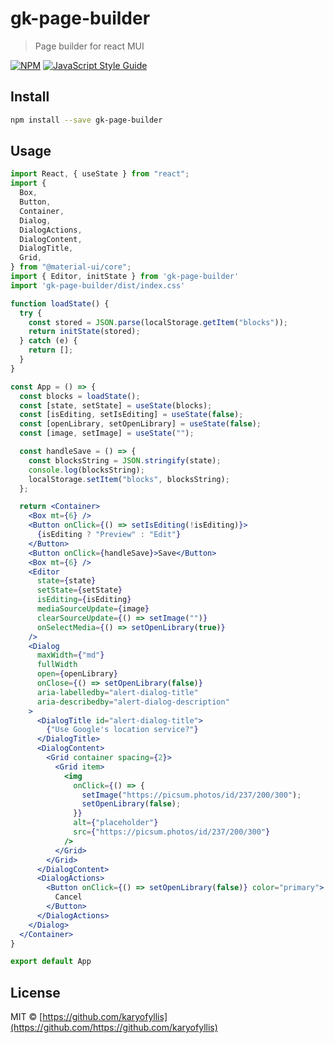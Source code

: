 # gk-page-builder

> Page builder for react MUI

[![NPM](https://img.shields.io/npm/v/gk-page-builder.svg)](https://www.npmjs.com/package/gk-page-builder) [![JavaScript Style Guide](https://img.shields.io/badge/code_style-standard-brightgreen.svg)](https://standardjs.com)

## Install

```bash
npm install --save gk-page-builder
```

## Usage

```jsx
import React, { useState } from "react";
import {
  Box,
  Button,
  Container,
  Dialog,
  DialogActions,
  DialogContent,
  DialogTitle,
  Grid,
} from "@material-ui/core";
import { Editor, initState } from 'gk-page-builder'
import 'gk-page-builder/dist/index.css'

function loadState() {
  try {
    const stored = JSON.parse(localStorage.getItem("blocks"));
    return initState(stored);
  } catch (e) {
    return [];
  }
}

const App = () => {
  const blocks = loadState();
  const [state, setState] = useState(blocks);
  const [isEditing, setIsEditing] = useState(false);
  const [openLibrary, setOpenLibrary] = useState(false);
  const [image, setImage] = useState("");

  const handleSave = () => {
    const blocksString = JSON.stringify(state);
    console.log(blocksString);
    localStorage.setItem("blocks", blocksString);
  };

  return <Container>
    <Box mt={6} />
    <Button onClick={() => setIsEditing(!isEditing)}>
      {isEditing ? "Preview" : "Edit"}
    </Button>
    <Button onClick={handleSave}>Save</Button>
    <Box mt={6} />
    <Editor
      state={state}
      setState={setState}
      isEditing={isEditing}
      mediaSourceUpdate={image}
      clearSourceUpdate={() => setImage("")}
      onSelectMedia={() => setOpenLibrary(true)}
    />
    <Dialog
      maxWidth={"md"}
      fullWidth
      open={openLibrary}
      onClose={() => setOpenLibrary(false)}
      aria-labelledby="alert-dialog-title"
      aria-describedby="alert-dialog-description"
    >
      <DialogTitle id="alert-dialog-title">
        {"Use Google's location service?"}
      </DialogTitle>
      <DialogContent>
        <Grid container spacing={2}>
          <Grid item>
            <img
              onClick={() => {
                setImage("https://picsum.photos/id/237/200/300");
                setOpenLibrary(false);
              }}
              alt={"placeholder"}
              src={"https://picsum.photos/id/237/200/300"}
            />
          </Grid>
        </Grid>
      </DialogContent>
      <DialogActions>
        <Button onClick={() => setOpenLibrary(false)} color="primary">
          Cancel
        </Button>
      </DialogActions>
    </Dialog>
  </Container>
}

export default App

```

## License

MIT © [https://github.com/karyofyllis](https://github.com/https://github.com/karyofyllis)
